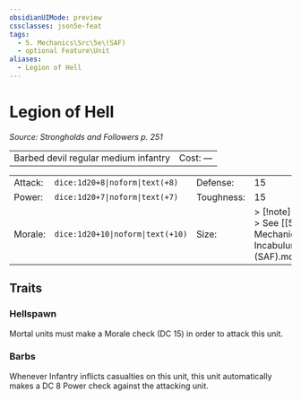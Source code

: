 ```yaml
---
obsidianUIMode: preview
cssclasses: json5e-feat
tags:
  - 5. Mechanics\Src\5e\(SAF)
  - optional Feature\Unit
aliases:
  - Legion of Hell
---
```

# Legion of Hell
*Source: Strongholds and Followers p. 251*  

|    |    |
|----|----|
| Barbed devil regular medium infantry | Cost: — |

|    |    |    |    |
|----|----|----|----|
| Attack: | `dice:1d20+8\|noform\|text(+8)` | Defense: | 15 |
| Power: | `dice:1d20+7\|noform\|text(+7)` | Toughness: | 15 |
| Morale: | `dice:1d20+10\|noform\|text(+10)` | Size: | > [!note]<br />> See [[5. Mechanics/Items/Codex Incabulum (SAF).md\|item]] |

## Traits

### Hellspawn

Mortal units must make a Morale check (DC 15) in order to attack this unit.

### Barbs

Whenever Infantry inflicts casualties on this unit, this unit automatically makes a DC 8 Power check against the attacking unit.
